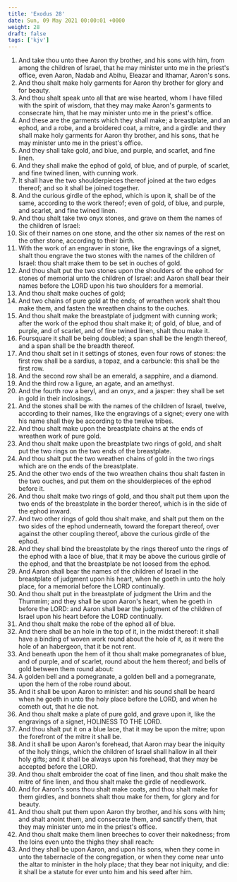 ```yaml
---
title: 'Exodus 28'
date: Sun, 09 May 2021 00:00:01 +0000
weight: 28
draft: false
tags: ['kjv'] 
---
```


1. And take thou unto thee Aaron thy brother, and his sons with him, from among the children of Israel, that he may minister unto me in the priest's office, even Aaron, Nadab and Abihu, Eleazar and Ithamar, Aaron's sons.
2. And thou shalt make holy garments for Aaron thy brother for glory and for beauty.
3. And thou shalt speak unto all that are wise hearted, whom I have filled with the spirit of wisdom, that they may make Aaron's garments to consecrate him, that he may minister unto me in the priest's office.
4. And these are the garments which they shall make; a breastplate, and an ephod, and a robe, and a broidered coat, a mitre, and a girdle: and they shall make holy garments for Aaron thy brother, and his sons, that he may minister unto me in the priest's office.
5. And they shall take gold, and blue, and purple, and scarlet, and fine linen.
6. And they shall make the ephod of gold, of blue, and of purple, of scarlet, and fine twined linen, with cunning work.
7. It shall have the two shoulderpieces thereof joined at the two edges thereof; and so it shall be joined together.
8. And the curious girdle of the ephod, which is upon it, shall be of the same, according to the work thereof; even of gold, of blue, and purple, and scarlet, and fine twined linen.
9. And thou shalt take two onyx stones, and grave on them the names of the children of Israel:
10. Six of their names on one stone, and the other six names of the rest on the other stone, according to their birth.
11. With the work of an engraver in stone, like the engravings of a signet, shalt thou engrave the two stones with the names of the children of Israel: thou shalt make them to be set in ouches of gold.
12. And thou shalt put the two stones upon the shoulders of the ephod for stones of memorial unto the children of Israel: and Aaron shall bear their names before the LORD upon his two shoulders for a memorial.
13. And thou shalt make ouches of gold;
14. And two chains of pure gold at the ends; of wreathen work shalt thou make them, and fasten the wreathen chains to the ouches.
15. And thou shalt make the breastplate of judgment with cunning work; after the work of the ephod thou shalt make it; of gold, of blue, and of purple, and of scarlet, and of fine twined linen, shalt thou make it.
16. Foursquare it shall be being doubled; a span shall be the length thereof, and a span shall be the breadth thereof.
17. And thou shalt set in it settings of stones, even four rows of stones: the first row shall be a sardius, a topaz, and a carbuncle: this shall be the first row.
18. And the second row shall be an emerald, a sapphire, and a diamond.
19. And the third row a ligure, an agate, and an amethyst.
20. And the fourth row a beryl, and an onyx, and a jasper: they shall be set in gold in their inclosings.
21. And the stones shall be with the names of the children of Israel, twelve, according to their names, like the engravings of a signet; every one with his name shall they be according to the twelve tribes.
22. And thou shalt make upon the breastplate chains at the ends of wreathen work of pure gold.
23. And thou shalt make upon the breastplate two rings of gold, and shalt put the two rings on the two ends of the breastplate.
24. And thou shalt put the two wreathen chains of gold in the two rings which are on the ends of the breastplate.
25. And the other two ends of the two wreathen chains thou shalt fasten in the two ouches, and put them on the shoulderpieces of the ephod before it.
26. And thou shalt make two rings of gold, and thou shalt put them upon the two ends of the breastplate in the border thereof, which is in the side of the ephod inward.
27. And two other rings of gold thou shalt make, and shalt put them on the two sides of the ephod underneath, toward the forepart thereof, over against the other coupling thereof, above the curious girdle of the ephod.
28. And they shall bind the breastplate by the rings thereof unto the rings of the ephod with a lace of blue, that it may be above the curious girdle of the ephod, and that the breastplate be not loosed from the ephod.
29. And Aaron shall bear the names of the children of Israel in the breastplate of judgment upon his heart, when he goeth in unto the holy place, for a memorial before the LORD continually.
30. And thou shalt put in the breastplate of judgment the Urim and the Thummim; and they shall be upon Aaron's heart, when he goeth in before the LORD: and Aaron shall bear the judgment of the children of Israel upon his heart before the LORD continually.
31. And thou shalt make the robe of the ephod all of blue.
32. And there shall be an hole in the top of it, in the midst thereof: it shall have a binding of woven work round about the hole of it, as it were the hole of an habergeon, that it be not rent.
33. And beneath upon the hem of it thou shalt make pomegranates of blue, and of purple, and of scarlet, round about the hem thereof; and bells of gold between them round about:
34. A golden bell and a pomegranate, a golden bell and a pomegranate, upon the hem of the robe round about.
35. And it shall be upon Aaron to minister: and his sound shall be heard when he goeth in unto the holy place before the LORD, and when he cometh out, that he die not.
36. And thou shalt make a plate of pure gold, and grave upon it, like the engravings of a signet, HOLINESS TO THE LORD.
37. And thou shalt put it on a blue lace, that it may be upon the mitre; upon the forefront of the mitre it shall be.
38. And it shall be upon Aaron's forehead, that Aaron may bear the iniquity of the holy things, which the children of Israel shall hallow in all their holy gifts; and it shall be always upon his forehead, that they may be accepted before the LORD.
39. And thou shalt embroider the coat of fine linen, and thou shalt make the mitre of fine linen, and thou shalt make the girdle of needlework.
40. And for Aaron's sons thou shalt make coats, and thou shalt make for them girdles, and bonnets shalt thou make for them, for glory and for beauty.
41. And thou shalt put them upon Aaron thy brother, and his sons with him; and shalt anoint them, and consecrate them, and sanctify them, that they may minister unto me in the priest's office.
42. And thou shalt make them linen breeches to cover their nakedness; from the loins even unto the thighs they shall reach:
43. And they shall be upon Aaron, and upon his sons, when they come in unto the tabernacle of the congregation, or when they come near unto the altar to minister in the holy place; that they bear not iniquity, and die: it shall be a statute for ever unto him and his seed after him.
